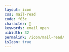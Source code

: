 ```yaml
---
layout: icon
css: mail-read
code: f03c
character: 
keywords: email open
uiWidth: 32
permalink: /icon/mail-read/
isIcon: true
---
```

